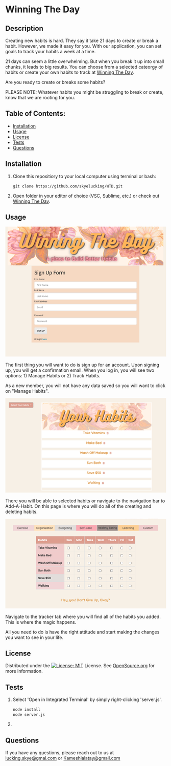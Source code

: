 # Winning The Day

## Description
Creating new habits is hard. They say it take 21 days to create or break a habit. However, we made it easy for you. With our application, you can set goals to track your habits a week at a time. 

21 days can seem a little overwhelming. But when you break it up into small chunks, it leads to big results. 
You can choose from a selected cateorgy of habits or create your own habits to track at [Winning The Day](https://winning-the-day.herokuapp.com/).

Are you ready to create or breaks some habits? 

PLEASE NOTE: 
Whatever habits you might be struggling to break or create, know that we are rooting for you.


## Table of Contents:
* [Installation](#installation)
* [Usage](#usage)
* [License](#license)
* [Tests](#test)
* [Questions](#questions)


## Installation
1) Clone this repositiory to your local computer using terminal or bash:

    ```
    git clone https://github.com/skyelucking/WTD.git
    ```

2) Open folder in your editor of choice (VSC, Sublime, etc.) or check out [Winning The Day](https://winning-the-day.herokuapp.com/).

## Usage
![sign-up](https://github.com/skyelucking/WTD/raw/ingram/public/img/sign-in.png)

The first thing you will want to do is sign up for an account. Upon signing up, you will get a confirmation email. When you log in, you will see two options: 1) Manage Habits or 2) Track Habits. 

As a new member, you will not have any data saved so you will want to click on "Manage Habits". 

![selected-habits](https://github.com/skyelucking/WTD/raw/ingram/public/img/selectHabits.png)

There you will be able to selected habits or navigate to the navigation bar to Add-A-Habit. On this page is where you will do all of the creating and deleting habits. 

![selected-habits](https://github.com/skyelucking/WTD/raw/ingram/public/img/habit-tracker.png)

Navigate to the tracker tab where you will find all of the habits you added. This is where the magic happens.

All you need to do is have the right attitude and start making the changes you want to see in your life. 


## License
Distributed under the [![License: MIT](https://img.shields.io/badge/License-MIT-yellow.svg)](https://opensource.org/licenses/MIT) License. See [OpenSource.org](https://opensource.org/licenses) for more information.

## Tests
1) Select 'Open in Integrated Terminal' by simply right-clicking 'server.js'.

    ```
    node install
    node server.js
    ```
2) 

## Questions
If you have any questions, please reach out to us at lucking.skye@gmal.com or Kameshialatay@gmail.com
